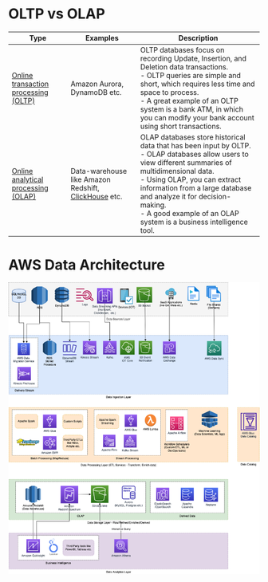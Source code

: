 # OLTP vs OLAP

| Type                                                                                                | Examples                                                                                                 | Description                                                                                                                                                                                                                                                                                                                                 |
|-----------------------------------------------------------------------------------------------------|----------------------------------------------------------------------------------------------------------|---------------------------------------------------------------------------------------------------------------------------------------------------------------------------------------------------------------------------------------------------------------------------------------------------------------------------------------------|
| [Online transaction processing (OLTP)](https://en.wikipedia.org/wiki/Online_transaction_processing) | Amazon Aurora, DynamoDB etc.                                                                             | OLTP databases focus on recording Update, Insertion, and Deletion data transactions.<br/>- OLTP queries are simple and short, which requires less time and space to process.<br/>- A great example of an OLTP system is a bank ATM, in which you can modify your bank account using short transactions.                                     |
| [Online analytical processing (OLAP)](https://en.wikipedia.org/wiki/Online_analytical_processing)   | Data-warehouse like Amazon Redshift, [ClickHouse](../../6_BigDataServices/StorageDBs/ClickHouse.md) etc. | OLAP databases store historical data that has been input by OLTP. <br/>- OLAP databases allow users to view different summaries of multidimensional data. <br/>- Using OLAP, you can extract information from a large database and analyze it for decision-making. <br/>- A good example of an OLAP system is a business intelligence tool. |

# AWS Data Architecture

![](../../0_HLDUseCasesProblems/AWS_ModernDataArchitecture/AWS-Data-Architecture-ETL-OLTP-OLAP-DataLake.png)